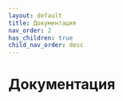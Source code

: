 ```yaml
---
layout: default
title: Документация
nav_order: 2
has_children: true
child_nav_order: desc
---
```


# Документация